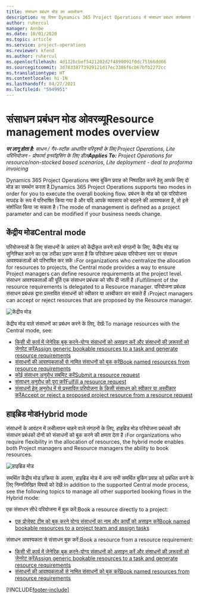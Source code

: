 ```yaml
---
title: संसाधन प्रबंधन मोड का अवलोकन
description: यह विषय Dynamics 365 Project Operations में संसाधन प्रबंधन कार्यक्षमता के बारे में जानकारी प्रदान करता है.
author: ruhercul
manager: Annbe
ms.date: 10/01/2020
ms.topic: article
ms.service: project-operations
ms.reviewer: kfend
ms.author: ruhercul
ms.openlocfilehash: 4d132bcbef5421202d2f4899091f0dc75166dd66
ms.sourcegitcommit: 3d78338773929121d17ec3386f6cb67bfb2272cc
ms.translationtype: HT
ms.contentlocale: hi-IN
ms.lasthandoff: 04/27/2021
ms.locfileid: "5949951"
---
```

# <a name="resource-management-modes-overview"></a><span data-ttu-id="646c5-103">संसाधन प्रबंधन मोड ओवरव्यू</span><span class="sxs-lookup"><span data-stu-id="646c5-103">Resource management modes overview</span></span>

<span data-ttu-id="646c5-104">_**पर लागू होता है:** साधन / गैर-स्टॉक आधारित परिदृश्यों के लिए Project Operations, Lite परिनियोजन - प्रोफार्मा इनवॉइसिंग के लिए डील_</span><span class="sxs-lookup"><span data-stu-id="646c5-104">_**Applies To:** Project Operations for resource/non-stocked based scenarios, Lite deployment - deal to proforma invoicing_</span></span>


<span data-ttu-id="646c5-105">Dynamics 365 Project Operations समग्र बुकिंग प्रवाह को निष्पादित करने हेतु आपके लिए दो मोड का समर्थन करता है.</span><span class="sxs-lookup"><span data-stu-id="646c5-105">Dynamics 365 Project Operations supports two modes in order for you to execute the overall booking flow.</span></span> <span data-ttu-id="646c5-106">प्रबंधन के मोड को एक परियोजना मापदंड के रूप में परिभाषित किया गया है और यदि आपके व्यवसाय को बदलने की आवश्यकता है, तो इसे संशोधित किया जा सकता है।</span><span class="sxs-lookup"><span data-stu-id="646c5-106">The mode of management is defined as a project parameter and can be modified if your business needs change.</span></span>    

## <a name="central-mode"></a><span data-ttu-id="646c5-107">केंद्रीय मोड</span><span class="sxs-lookup"><span data-stu-id="646c5-107">Central mode</span></span>
<span data-ttu-id="646c5-108">परियोजनाओं के लिए संसाधनों के आवंटन को केंद्रीकृत करने वाले संगठनों के लिए, केंद्रीय मोड यह सुनिश्चित करने का एक तरीका प्रदान करता है कि परियोजना प्रबंधक परियोजना स्तर पर संसाधन आवश्यकताओं को परिभाषित कर सकें।</span><span class="sxs-lookup"><span data-stu-id="646c5-108">For organizations who centralize the allocation for resources to projects, the Central mode provides a way to ensure Project managers can define resource requirements at the project level.</span></span> <span data-ttu-id="646c5-109">संसाधन आवश्यकताओं की पूर्ति एक संसाधन प्रबंधक को सौंप दी जाती है।</span><span class="sxs-lookup"><span data-stu-id="646c5-109">Fulfillment of the resource requirements is delegated to a Resource manager.</span></span> <span data-ttu-id="646c5-110">परियोजना प्रबंधक संसाधन प्रबंधक द्वारा प्रस्तावित संसाधनों को स्वीकार या अस्वीकार कर सकते हैं।</span><span class="sxs-lookup"><span data-stu-id="646c5-110">Project managers can accept or reject resources that are proposed by the Resource manager.</span></span>

![केंद्रीय मोड](./media/resource-management-central.png)

<span data-ttu-id="646c5-112">केंद्रीय मोड वाले संसाधनों का प्रबंधन करने के लिए, देखें:</span><span class="sxs-lookup"><span data-stu-id="646c5-112">To manage resources with the Central mode, see:</span></span>

- [<span data-ttu-id="646c5-113">किसी भी कार्य में जेनेरिक बुक करने-योग्य संसाधनों को असाइन करें और संसाधनों की ज़रूरतों को जेनरेट करें</span><span class="sxs-lookup"><span data-stu-id="646c5-113">Assign generic bookable resources to a task and generate resource requirements</span></span>](/dynamics365/project-service/assign-generic-bookable-resource)
- [<span data-ttu-id="646c5-114">संसाधनों की आवश्यकताओं से नामित संसाधनों को बुक करें</span><span class="sxs-lookup"><span data-stu-id="646c5-114">Book named resources from resource requirements</span></span>](/dynamics365/project-service/book-named-resource)
- [<span data-ttu-id="646c5-115">कोई संसाधन अनुरोध सबमिट करें</span><span class="sxs-lookup"><span data-stu-id="646c5-115">Submit a resource request</span></span>](/dynamics365/project-service/submit-resource-request)
- [<span data-ttu-id="646c5-116">संसाधन अनुरोध को पूरा करें</span><span class="sxs-lookup"><span data-stu-id="646c5-116">Fulfill a resource request</span></span>](/dynamics365/project-service/resource-management-fulfill-requests)
- [<span data-ttu-id="646c5-117">संसाधनों हेतु अनुरोध में से प्रस्तावित परियोजना के किसी संसाधन को स्वीकार या अस्वीकार करें</span><span class="sxs-lookup"><span data-stu-id="646c5-117">Accept or reject a proposed project resource from a resource request</span></span>](/dynamics365/project-service/accept-reject-proposed-resource)

## <a name="hybrid-mode"></a><span data-ttu-id="646c5-118">हाइब्रिड मोड</span><span class="sxs-lookup"><span data-stu-id="646c5-118">Hybrid mode</span></span>
<span data-ttu-id="646c5-119">संसाधनों के आवंटन में लचीलापन चाहने वाले संगठनों के लिए, हाइब्रिड मोड परियोजना प्रबंधकों और संसाधन प्रबंधकों दोनों को संसाधनों को बुक करने की क्षमता देता है।</span><span class="sxs-lookup"><span data-stu-id="646c5-119">For organizations who require flexibility in the allocation of resources, the hybrid mode enables both Project managers and Resource managers the ability to book resources.</span></span>

![हाइब्रिड मोड](./media/resource-management-hybrid.png)

<span data-ttu-id="646c5-121">समर्थित केंद्रीय मोड प्रक्रिया के अलावा, हाइब्रिड मोड में अन्य सभी समर्थित बुकिंग प्रवाह को प्रबंधित करने के लिए निम्नलिखित विषयों को देखें:</span><span class="sxs-lookup"><span data-stu-id="646c5-121">In addition to the supported Central mode process, see the following topics to manage all other supported booking flows in the Hybrid mode:</span></span>

<span data-ttu-id="646c5-122">एक संसाधन सीधे परियोजना में बुक करें:</span><span class="sxs-lookup"><span data-stu-id="646c5-122">Book a resource directly to a project:</span></span>
- [<span data-ttu-id="646c5-123">एक प्रोजेक्ट टीम को बुक करने योग्य संसाधनों का नाम और कार्यों को असाइन करें</span><span class="sxs-lookup"><span data-stu-id="646c5-123">Book named bookable resources to a project team and assign tasks</span></span>](/dynamics365/project-service/assign-named-bookable-resource)

<span data-ttu-id="646c5-124">संसाधन आवश्यकता से संसाधन बुक करें:</span><span class="sxs-lookup"><span data-stu-id="646c5-124">Book a resource from a resource requirement:</span></span>
- [<span data-ttu-id="646c5-125">किसी भी कार्य में जेनेरिक बुक करने-योग्य संसाधनों को असाइन करें और संसाधनों की ज़रूरतों को जेनरेट करें</span><span class="sxs-lookup"><span data-stu-id="646c5-125">Assign generic bookable resources to a task and generate resource requirements</span></span>](/dynamics365/project-service/assign-generic-bookable-resource)
- [<span data-ttu-id="646c5-126">संसाधनों की आवश्यकताओं से नामित संसाधनों को बुक करें</span><span class="sxs-lookup"><span data-stu-id="646c5-126">Book named resources from resource requirements</span></span>](/dynamics365/project-service/book-named-resource)


[!INCLUDE[footer-include](../includes/footer-banner.md)]